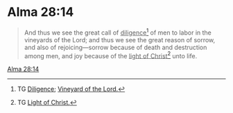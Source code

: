 # Alma 28:14

> And thus we see the great call of <u>diligence</u>[^a] of men to labor in the vineyards of the Lord; and thus we see the great reason of sorrow, and also of rejoicing—sorrow because of death and destruction among men, and joy because of the <u>light of Christ</u>[^b] unto life.

[Alma 28:14](https://www.churchofjesuschrist.org/study/scriptures/bofm/alma/28?lang=eng&id=p14#p14)


[^a]: TG [Diligence](https://www.churchofjesuschrist.org/study/scriptures/tg/diligence?lang=eng); [Vineyard of the Lord.](https://www.churchofjesuschrist.org/study/scriptures/tg/vineyard-of-the-lord?lang=eng)
[^b]: TG [Light of Christ.](https://www.churchofjesuschrist.org/study/scriptures/tg/light-of-christ?lang=eng)
